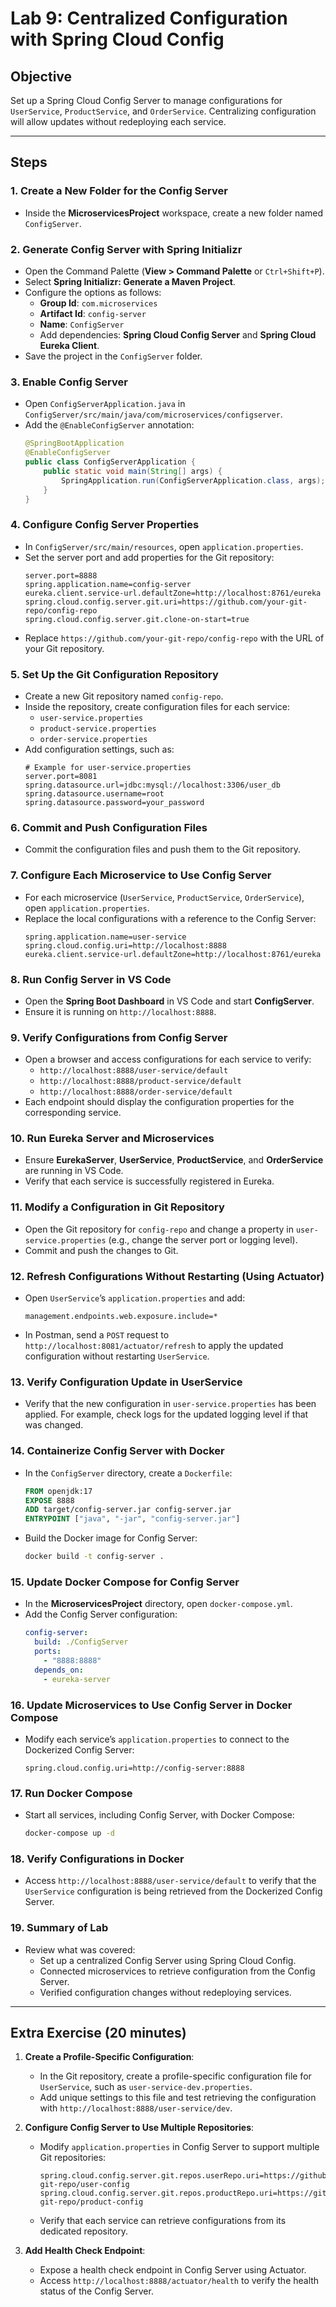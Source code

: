# Lab 9: Centralized Configuration with Spring Cloud Config

## Objective
Set up a Spring Cloud Config Server to manage configurations for `UserService`, `ProductService`, and `OrderService`. Centralizing configuration will allow updates without redeploying each service.

---

## Steps

### 1. Create a New Folder for the Config Server
- Inside the **MicroservicesProject** workspace, create a new folder named `ConfigServer`.

### 2. Generate Config Server with Spring Initializr
- Open the Command Palette (**View > Command Palette** or `Ctrl+Shift+P`).
- Select **Spring Initializr: Generate a Maven Project**.
- Configure the options as follows:
  - **Group Id**: `com.microservices`
  - **Artifact Id**: `config-server`
  - **Name**: `ConfigServer`
  - Add dependencies: **Spring Cloud Config Server** and **Spring Cloud Eureka Client**.
- Save the project in the `ConfigServer` folder.

### 3. Enable Config Server
- Open `ConfigServerApplication.java` in `ConfigServer/src/main/java/com/microservices/configserver`.
- Add the `@EnableConfigServer` annotation:
    ```java
    @SpringBootApplication
    @EnableConfigServer
    public class ConfigServerApplication {
        public static void main(String[] args) {
            SpringApplication.run(ConfigServerApplication.class, args);
        }
    }
    ```

### 4. Configure Config Server Properties
- In `ConfigServer/src/main/resources`, open `application.properties`.
- Set the server port and add properties for the Git repository:
    ```properties
    server.port=8888
    spring.application.name=config-server
    eureka.client.service-url.defaultZone=http://localhost:8761/eureka
    spring.cloud.config.server.git.uri=https://github.com/your-git-repo/config-repo
    spring.cloud.config.server.git.clone-on-start=true
    ```
- Replace `https://github.com/your-git-repo/config-repo` with the URL of your Git repository.

### 5. Set Up the Git Configuration Repository
- Create a new Git repository named `config-repo`.
- Inside the repository, create configuration files for each service:
  - `user-service.properties`
  - `product-service.properties`
  - `order-service.properties`
- Add configuration settings, such as:
    ```properties
    # Example for user-service.properties
    server.port=8081
    spring.datasource.url=jdbc:mysql://localhost:3306/user_db
    spring.datasource.username=root
    spring.datasource.password=your_password
    ```

### 6. Commit and Push Configuration Files
- Commit the configuration files and push them to the Git repository.

### 7. Configure Each Microservice to Use Config Server
- For each microservice (`UserService`, `ProductService`, `OrderService`), open `application.properties`.
- Replace the local configurations with a reference to the Config Server:
    ```properties
    spring.application.name=user-service
    spring.cloud.config.uri=http://localhost:8888
    eureka.client.service-url.defaultZone=http://localhost:8761/eureka
    ```

### 8. Run Config Server in VS Code
- Open the **Spring Boot Dashboard** in VS Code and start **ConfigServer**.
- Ensure it is running on `http://localhost:8888`.

### 9. Verify Configurations from Config Server
- Open a browser and access configurations for each service to verify:
  - `http://localhost:8888/user-service/default`
  - `http://localhost:8888/product-service/default`
  - `http://localhost:8888/order-service/default`
- Each endpoint should display the configuration properties for the corresponding service.

### 10. Run Eureka Server and Microservices
- Ensure **EurekaServer**, **UserService**, **ProductService**, and **OrderService** are running in VS Code.
- Verify that each service is successfully registered in Eureka.

### 11. Modify a Configuration in Git Repository
- Open the Git repository for `config-repo` and change a property in `user-service.properties` (e.g., change the server port or logging level).
- Commit and push the changes to Git.

### 12. Refresh Configurations Without Restarting (Using Actuator)
- Open `UserService`’s `application.properties` and add:
    ```properties
    management.endpoints.web.exposure.include=*
    ```
- In Postman, send a `POST` request to `http://localhost:8081/actuator/refresh` to apply the updated configuration without restarting `UserService`.

### 13. Verify Configuration Update in UserService
- Verify that the new configuration in `user-service.properties` has been applied. For example, check logs for the updated logging level if that was changed.

### 14. Containerize Config Server with Docker
- In the `ConfigServer` directory, create a `Dockerfile`:
    ```dockerfile
    FROM openjdk:17
    EXPOSE 8888
    ADD target/config-server.jar config-server.jar
    ENTRYPOINT ["java", "-jar", "config-server.jar"]
    ```
- Build the Docker image for Config Server:
    ```bash
    docker build -t config-server .
    ```

### 15. Update Docker Compose for Config Server
- In the **MicroservicesProject** directory, open `docker-compose.yml`.
- Add the Config Server configuration:
    ```yaml
    config-server:
      build: ./ConfigServer
      ports:
        - "8888:8888"
      depends_on:
        - eureka-server
    ```

### 16. Update Microservices to Use Config Server in Docker Compose
- Modify each service’s `application.properties` to connect to the Dockerized Config Server:
    ```properties
    spring.cloud.config.uri=http://config-server:8888
    ```

### 17. Run Docker Compose
- Start all services, including Config Server, with Docker Compose:
    ```bash
    docker-compose up -d
    ```

### 18. Verify Configurations in Docker
- Access `http://localhost:8888/user-service/default` to verify that the `UserService` configuration is being retrieved from the Dockerized Config Server.

### 19. Summary of Lab
- Review what was covered:
  - Set up a centralized Config Server using Spring Cloud Config.
  - Connected microservices to retrieve configuration from the Config Server.
  - Verified configuration changes without redeploying services.

---

## Extra Exercise (20 minutes)

1. **Create a Profile-Specific Configuration**:
   - In the Git repository, create a profile-specific configuration file for `UserService`, such as `user-service-dev.properties`.
   - Add unique settings to this file and test retrieving the configuration with `http://localhost:8888/user-service/dev`.

2. **Configure Config Server to Use Multiple Repositories**:
   - Modify `application.properties` in Config Server to support multiple Git repositories:
      ```properties
      spring.cloud.config.server.git.repos.userRepo.uri=https://github.com/your-git-repo/user-config
      spring.cloud.config.server.git.repos.productRepo.uri=https://github.com/your-git-repo/product-config
      ```
   - Verify that each service can retrieve configurations from its dedicated repository.

3. **Add Health Check Endpoint**:
   - Expose a health check endpoint in Config Server using Actuator.
   - Access `http://localhost:8888/actuator/health` to verify the health status of the Config Server.
